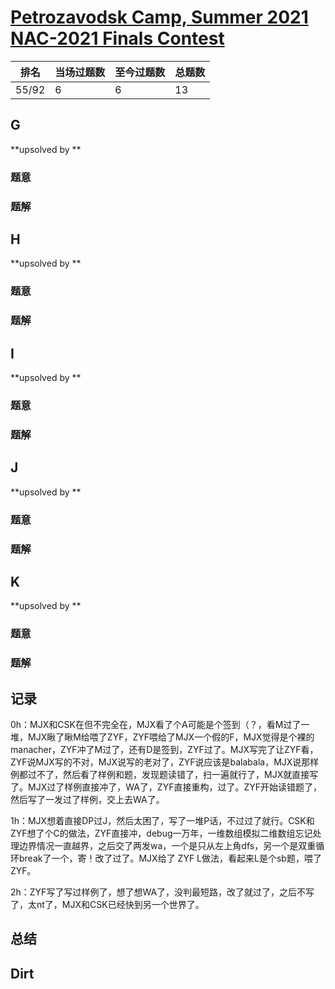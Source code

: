# [Petrozavodsk Camp, Summer 2021 NAC-2021 Finals Contest](https://official.contest.yandex.com/ptz-summer-2021/contest/28721/enter)

| 排名  | 当场过题数 | 至今过题数 | 总题数 |
| ----- | ---------- | ---------- | ------ |
| 55/92 | 6          | 6          | 13     |

## **G**

**upsolved by **

### 题意



### 题解



## **H**

**upsolved by **

### 题意



### 题解



## **I**

**upsolved by **

### 题意



### 题解



## **J**

**upsolved by **

### 题意



### 题解



## **K**

**upsolved by **

### 题意



### 题解



## **记录**

0h：MJX和CSK在但不完全在，MJX看了个A可能是个签到（？，看M过了一堆，MJX瞅了瞅M给喂了ZYF，ZYF喂给了MJX一个假的F，MJX觉得是个裸的manacher，ZYF冲了M过了，还有D是签到，ZYF过了。MJX写完了让ZYF看，ZYF说MJX写的不对，MJX说写的老对了，ZYF说应该是balabala，MJX说那样例都过不了，然后看了样例和题，发现题读错了，扫一遍就行了，MJX就直接写了。MJX过了样例直接冲了，WA了，ZYF直接重构，过了。ZYF开始读错题了，然后写了一发过了样例，交上去WA了。

1h：MJX想着直接DP过J，然后太困了，写了一堆P话，不过过了就行。CSK和ZYF想了个C的做法，ZYF直接冲，debug一万年，一维数组模拟二维数组忘记处理边界情况一直越界，之后交了两发wa，一个是只从左上角dfs，另一个是双重循环break了一个，寄！改了过了。MJX给了 ZYF L做法，看起来L是个sb题，喂了ZYF。

2h：ZYF写了写过样例了，想了想WA了，没判最短路，改了就过了，之后不写了，太nt了，MJX和CSK已经快到另一个世界了。

## **总结**

## **Dirt**



